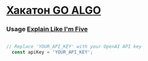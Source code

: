 # [Хакатон GO ALGO ]([url](https://goalgo.ru/)https://goalgo.ru/)


### Usage [Explain Like I'm Five](https://www.reddit.com/r/explainlikeimfive/)

```javascript

// Replace 'YOUR_API_KEY' with your OpenAI API key
  const apiKey = 'YOUR_API_KEY';

```
